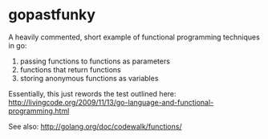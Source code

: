 # gopastfunky

A heavily commented, short example of functional programming techniques in go:

1. passing functions to functions as parameters
1. functions that return functions
1. storing anonymous functions as variables

Essentially, this just rewords the test outlined here:
http://livingcode.org/2009/11/13/go-language-and-functional-programming.html

See also:
http://golang.org/doc/codewalk/functions/
